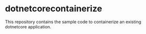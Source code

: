 # dotnetcorecontainerize
This repository contains the sample code to containerize an existing dotnetcore application.
